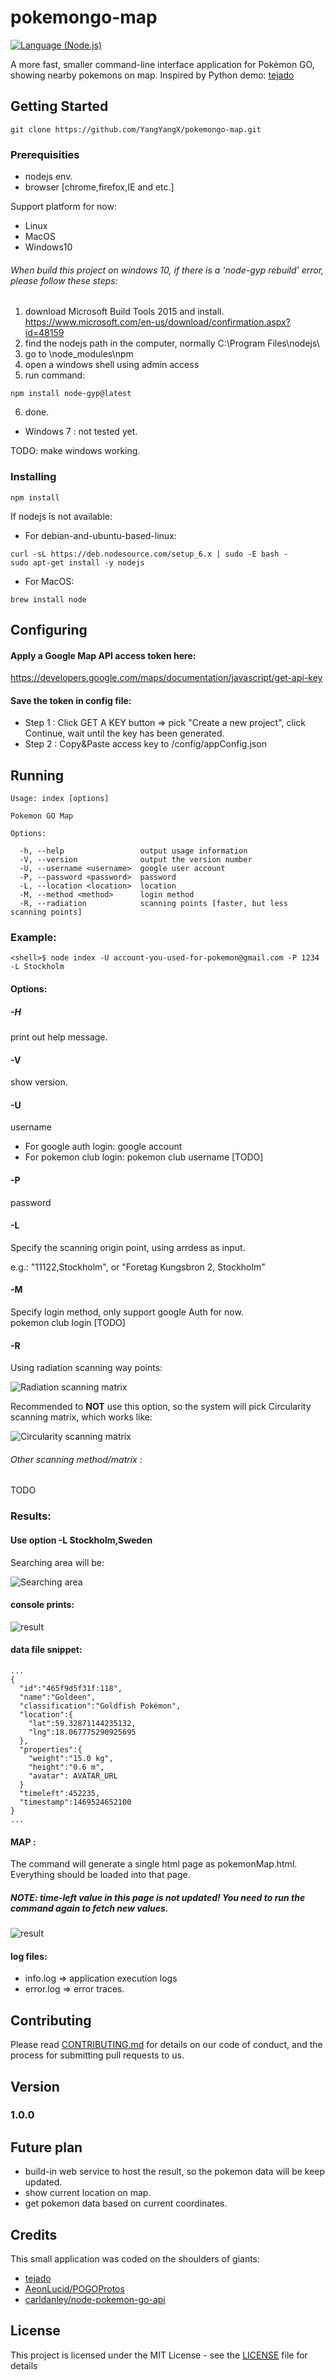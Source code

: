 # pokemongo-map
[![Language (Node.js)](https://img.shields.io/badge/powered_by-Node.js-red.svg?style=flat-square)](https://nodejs.org/)

A more fast, smaller command-line interface application for Pokèmon GO, showing nearby pokemons on map. Inspired by Python demo: [tejado](https://github.com/tejado/pokemongo-api-demo)

## Getting Started

```
git clone https://github.com/YangYangX/pokemongo-map.git
```

### Prerequisities

* nodejs env.
* browser [chrome,firefox,IE and etc.]

Support platform for now:

* Linux
* MacOS
* Windows10

###### When build this project on windows 10, if there is a 'node-gyp rebuild' error, please follow these steps:

  1. download Microsoft Build Tools 2015 and install. https://www.microsoft.com/en-us/download/confirmation.aspx?id=48159
  2. find the nodejs path in the computer, normally C:\Program Files\nodejs\
  3. go to \node_modules\npm
  4. open a windows shell using admin access
  5. run command:
  ```
  npm install node-gyp@latest
  ```  
  6. done.

* Windows 7 : not tested yet.

TODO: make windows working.

### Installing

```
npm install
```

If nodejs is not available:
* For debian-and-ubuntu-based-linux:
```
curl -sL https://deb.nodesource.com/setup_6.x | sudo -E bash -
sudo apt-get install -y nodejs
```
* For MacOS:
```
brew install node
```

## Configuring

#### Apply a Google Map API access token here:
https://developers.google.com/maps/documentation/javascript/get-api-key

#### Save the token in config file:
* Step 1 : Click GET A KEY button => pick "Create a new project", click Continue, wait until the key has been generated.
* Step 2 : Copy&Paste access key to <repo>/config/appConfig.json

## Running

```
Usage: index [options]

Pokemon GO Map

Options:

  -h, --help                 output usage information
  -V, --version              output the version number
  -U, --username <username>  google user account
  -P, --password <password>  password
  -L, --location <location>  location
  -M, --method <method>      login method
  -R, --radiation            scanning points [faster, but less scanning points]
```

### Example:
```
<shell>$ node index -U account-you-used-for-pokemon@gmail.com -P 1234 -L Stockholm
```
#### Options:

##### -H

print out help message.

#### -V

show version.

#### -U

username
* For google auth login: google account
* For pokemon club login: pokemon club username [TODO]

#### -P

password

#### -L

Specify the scanning origin point, using arrdess as input.

e.g.: "11122,Stockholm", or "Foretag Kungsbron 2, Stockholm"

#### -M

Specify login method, only support google Auth for now.<br>
pokemon club login [TODO]

#### -R

Using radiation scanning way points:

![Radiation scanning matrix](https://s31.postimg.org/d3wdxs9jf/909a727e2a541bf8b722deaadad074c7f258ca22.jpg)

Recommended to **NOT** use this option, so the system will pick Circularity scanning matrix, which works like:

![Circularity scanning matrix](https://s32.postimg.org/dhc30x5tx/909a727e2a541bf8b722deaadad074c7f258ca23.jpg)

###### Other scanning method/matrix :
TODO

### Results:

#### Use option -L Stockholm,Sweden
Searching area will be:

![Searching area](https://s32.postimg.org/ueylld1bp/909a727e2a541bf8b722deaadad074c7f258ca19.jpg)


#### console prints:

![result](https://s31.postimg.org/dr4xyl297/909a727e2a541bf8b722deaadad074c7f258ca22.jpg)

#### data file snippet:

```
...
{
  "id":"465f9d5f31f:118",
  "name":"Goldeen",
  "classification":"Goldfish Pokèmon",
  "location":{
    "lat":59.32871144235132,
    "lng":18.067775290925695
  },
  "properties":{
    "weight":"15.0 kg",
    "height":"0.6 m",
    "avatar": AVATAR_URL
  }
  "timeleft":452235,
  "timestamp":1469524652100
}
...
```

#### **MAP** :
The command will generate a single html page as pokemonMap.html.
Everything should be loaded into that page.
##### NOTE: time-left value in this page is not updated! You need to run the command again to fetch new values.
![result](https://s31.postimg.org/72l3hmwqz/909a727e2a541bf8b722deaadad074c7f258ca19.png)

#### log files:

* info.log => application execution logs
* error.log => error traces.

## Contributing

Please read [CONTRIBUTING.md](CONTRIBUTING.md) for details on our code of conduct, and the process for submitting pull requests to us.

## Version

### 1.0.0

## Future plan

* build-in web service to host the result, so the pokemon data will be keep updated.
* show current location on map.
* get pokemon data based on current coordinates.

## Credits

This small application was coded on the shoulders of giants:
* [tejado](https://github.com/tejado/pokemongo-api-demo)
* [AeonLucid/POGOProtos](https://github.com/AeonLucid/POGOProtos)
* [carldanley/node-pokemon-go-api](https://github.com/carldanley/node-pokemon-go-api)

## License

This project is licensed under the MIT License - see the [LICENSE](LICENSE) file for details
